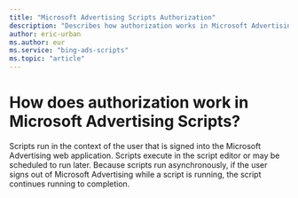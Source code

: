 ```yaml
---
title: "Microsoft Advertising Scripts Authorization"
description: "Describes how authorization works in Microsoft Advertising Scripts."
author: eric-urban
ms.author: eur
ms.service: "bing-ads-scripts"
ms.topic: "article"
---
```


# How does authorization work in Microsoft Advertising Scripts?

Scripts run in the context of the user that is signed into the Microsoft Advertising web application. Scripts execute in the script editor or may be scheduled to run later. Because scripts run asynchronously, if the user signs out of Microsoft Advertising while a script is running, the script continues running to completion.


